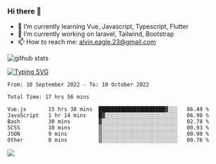### Hi there 👋
- 🌱 I’m currently learning Vue, Javascript, Typescript, Flutter
- 🔭 I’m currently working on laravel, Tailwind, Bootstrap
- 📫 How to reach me: alvin.eagle.23@gmail.com



![github stats](https://github-readme-stats.vercel.app/api?username=alvnfaiz&show_icons=true)


[![Typing SVG](http://readme-typing-svg.herokuapp.com?font=Montserrat&color=%2336BCF7&duration=4000&center=true&lines=Alvin+Faiz;Fullstack+Developer;PHP%2C+Java%2C+Javascript%2C+Python;Laravel%2C+Vue%202%2C+Tailwind%2C+Bootstrap)](https://git.io/typing-svg)

<!--[![Alvnfaiz wakatime stats](https://github-readme-stats.vercel.app/api/wakatime?username=alvnfaiz&layout=compact&theme=dracula)](https://github.com/anuraghazra/github-readme-stats)

<!--START_SECTION:waka-->

```text
From: 10 September 2022 - To: 10 October 2022

Total Time: 17 hrs 56 mins

Vue.js       15 hrs 38 mins  █████████████████████▓░░░   86.49 %
JavaScript   1 hr 14 mins    █▓░░░░░░░░░░░░░░░░░░░░░░░   06.90 %
Bash         30 mins         ▓░░░░░░░░░░░░░░░░░░░░░░░░   02.78 %
SCSS         10 mins         ▒░░░░░░░░░░░░░░░░░░░░░░░░   00.93 %
JSON         9 mins          ▒░░░░░░░░░░░░░░░░░░░░░░░░   00.90 %
Other        8 mins          ▒░░░░░░░░░░░░░░░░░░░░░░░░   00.76 %
```

<!--END_SECTION:waka-->

  <!-- Change the `github-readme-stats.anuraghazra1.vercel.app` to `github-readme-stats.vercel.app`  -->
  <img align="center" src="https://github-readme-stats.anuraghazra1.vercel.app/api/top-langs/?username=alvnfaiz&layout=compact" />
<!--
**alvnfaiz/alvnfaiz** is a ✨ _special_ ✨ repository because its `README.md` (this file) appears on your GitHub profile.

Here are some ideas to get you started:

- 🔭 I’m currently working on ...
- 🌱 I’m currently learning ...
- 👯 I’m looking to collaborate on ...
- 🤔 I’m looking for help with ...
- 💬 Ask me about ...
- 📫 How to reach me: ...
- 😄 Pronouns: ...
- ⚡ Fun fact: ...
-->


